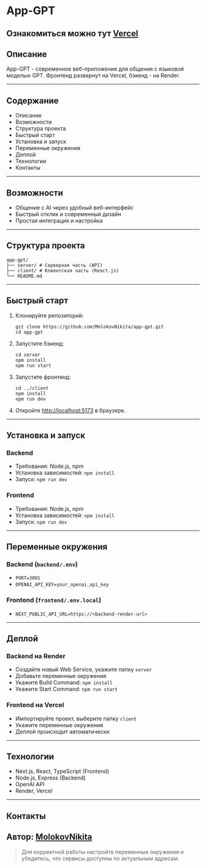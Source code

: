 # App-GPT

## Ознакомиться можно тут [Vercel](https://app-gpt-kappa.vercel.app/)

## Описание

App-GPT - современное веб-приложение для общения с языковой моделью GPT. Фронтенд развернут на Vercel, бэкенд - на Render.

---

## Содержание

- Описание
- Возможности
- Структура проекта
- Быстрый старт
- Установка и запуск
- Переменные окружения
- Деплой
- Технологии
- Контакты

---

## Возможности

- Общение с AI через удобный веб-интерфейс
- Быстрый отклик и современный дизайн
- Простая интеграция и настройка
---

## Структура проекта
```
app-gpt/
├── server/ # Серверная часть (API)
├── client/ # Клиентская часть (React.js)
└── README.md
```
---

## Быстрый старт

1. Клонируйте репозиторий:
    ```
    git clone https://github.com/MolokovNikita/app-gpt.git
    cd app-gpt
    ```
2. Запустите бэкенд:
    ```
    cd server
    npm install
    npm run start
    ```
3. Запустите фронтенд:
    ```
    cd ../client
    npm install
    npm run dev
    ```
4. Откройте [http://localhost:5173](http://localhost:5173) в браузере.

---

## Установка и запуск

### Backend

- Требования: Node.js, npm
- Установка зависимостей: `npm install`
- Запуск: `npm run dev`

### Frontend

- Требования: Node.js, npm
- Установка зависимостей: `npm install`
- Запуск: `npm run dev`

---

## Переменные окружения

### Backend (`backend/.env`)

- `PORT=3001`
- `OPENAI_API_KEY=your_openai_api_key`

### Frontend (`frontend/.env.local`)

- `NEXT_PUBLIC_API_URL=https://<backend-render-url>`

---

## Деплой

### Backend на Render

- Создайте новый Web Service, укажите папку `server`
- Добавьте переменные окружения
- Укажите Build Command: `npm install`
- Укажите Start Command: `npm run start`

### Frontend на Vercel

- Импортируйте проект, выберите папку `client`
- Укажите переменные окружения
- Деплой происходит автоматически

---

## Технологии

- Next.js, React, TypeScript (Frontend)
- Node.js, Express (Backend)
- OpenAI API
- Render, Vercel

---

## Контакты
Автор: [MolokovNikita](https://github.com/MolokovNikita/app-gpt)
---
> Для корректной работы настройте переменные окружения и убедитесь, что сервисы доступны по актуальным адресам.
